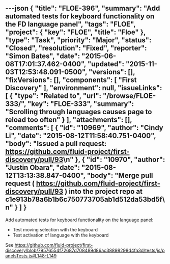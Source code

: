 ---json
{
  "title": "FLOE-396",
  "summary": "Add automated tests for keyboard functionality on the FD language panel",
  "tags": "FLOE",
  "project": {
    "key": "FLOE",
    "title": "Floe"
  },
  "type": "Task",
  "priority": "Major",
  "status": "Closed",
  "resolution": "Fixed",
  "reporter": "Simon Bates",
  "date": "2015-06-08T17:01:37.462-0400",
  "updated": "2015-11-03T12:53:48.091-0500",
  "versions": [],
  "fixVersions": [],
  "components": [
    "First Discovery"
  ],
  "environment": null,
  "issueLinks": [
    {
      "type": "Related to",
      "url": "/browse/FLOE-333/",
      "key": "FLOE-333",
      "summary": "Scrolling through languages causes page to reload too often"
    }
  ],
  "attachments": [],
  "comments": [
    {
      "id": "10969",
      "author": "Cindy Li",
      "date": "2015-08-12T11:58:40.751-0400",
      "body": "Issued a pull request: <https://github.com/fluid-project/first-discovery/pull/93>\n"
    },
    {
      "id": "10970",
      "author": "Justin Obara",
      "date": "2015-08-12T13:13:38.847-0400",
      "body": "Merge pull request ( <https://github.com/fluid-project/first-discovery/pull/93> ) into the project repo at c1e913b78a6b1b6c750773705ab1d512da53bd5f\n"
    }
  ]
}
---
Add automated tests for keyboard functionality on the language panel:

* Test moving selection with the keyboard
* Test activation of language with the keyboard

See <https://github.com/fluid-project/first-discovery/blob/79576554f72687d708489d86ac38898298d4fa3d/tests/js/panelsTests.js#L148-L149>

        